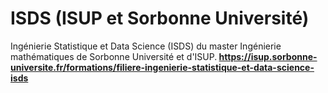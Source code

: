 # ISDS (ISUP et Sorbonne Université)
Ingénierie Statistique et Data Science (ISDS) du master Ingénierie mathématiques de Sorbonne Université et d'ISUP.<b/>
https://isup.sorbonne-universite.fr/formations/filiere-ingenierie-statistique-et-data-science-isds
